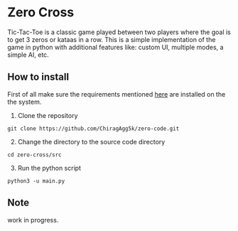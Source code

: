 # Zero Cross

Tic-Tac-Toe is a classic game played between two players where the goal is to get 3 zeros or kataas in a row.
This is a simple implementation of the game in python with additional features like: custom UI, multiple modes, a simple AI, etc.

## How to install

First of all make sure the requirements mentioned [here](requirements.txt) are installed on the the system.

1. Clone the repository
```
git clone https://github.com/ChiragAgg5k/zero-code.git
```
2. Change the directory to the source code directory
```
cd zero-cross/src
```
3. Run the python script
```
python3 -u main.py
```

## Note

work in progress.